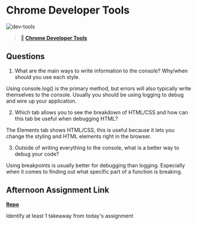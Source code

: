# Chrome Developer Tools

![dev-tools](https://bcw.blob.core.windows.net/public/img/lesson-images/4571780153354770)

> **📖 [Chrome Developer Tools](https://codeworksacademy.com/fs-student-guide/resources/wk2/03-Chrome-Dev-Tools)**

## Questions

1. What are the main ways to write information to the console? Why/when should you use each style.

Using console.log() is the primary method, but errors will also typically write themselves to the console. Usually you should be using logging to debug and wire up your application. 

2. Which tab allows you to see the breakdown of HTML/CSS and how can this tab be useful when debugging HTML?

The Elements tab shows HTML/CSS, this is useful because it lets you change the styling and HTML elements right in the browser.

3. Outside of writing everything to the console, what is a better way to debug your code?

Using breakpoints is usually better for debugging than logging. Especially when it comes to finding out what specific part of a function is breaking.   

## Afternoon Assignment Link

**[Repo](https://github.com/JakeCarp/rps)**

Identify at least 1 takeaway from today's assignment
